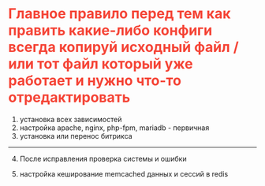 # <font style="color:#f54537">Главное правило перед тем как править какие-либо конфиги всегда копируй исходный файл / или тот файл который уже работает и нужно что-то отредактировать</font>



1) установка всех зависимостей
2) настройка apache, nginx, php-fpm, mariadb - первичная
3) установка или перенос битрикса

---

4) После исправления проверка системы и ошибки


5) настройка кеширование memcached данных и сессий в redis


